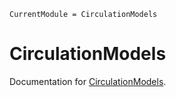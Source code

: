 ```@meta
CurrentModule = CirculationModels
```

# CirculationModels

Documentation for [CirculationModels](https://github.com/TS-CUBED/CirculationModels.jl).

```@index
```
